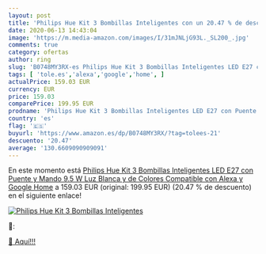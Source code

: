 ```yaml
---
layout: post
title: 'Philips Hue Kit 3 Bombillas Inteligentes con un 20.47 % de descuento'
date: 2020-06-13 14:43:04
image: 'https://m.media-amazon.com/images/I/31mJNLjG93L._SL200_.jpg'
comments: true
category: ofertas
author: ring
slug: 'B0748MY3RX-es Philips Hue Kit 3 Bombillas Inteligentes LED E27 con...'
tags: [ 'tole.es','alexa','google','home', ]
actualPrice: 159.03 EUR
currency: EUR
price: 159.03
comparePrice: 199.95 EUR
prodname: 'Philips Hue Kit 3 Bombillas Inteligentes LED E27 con Puente y Mando  9.5 W  Luz Blanca y de Colores  Compatible con Alexa y Google Home'
country: 'es'
flag: '🇪🇸'
buyurl: 'https://www.amazon.es/dp/B0748MY3RX/?tag=tolees-21'
descuento: '20.47'
average: '130.6609090909091'
---
```


En este momento está [Philips Hue Kit 3 Bombillas Inteligentes LED E27 con Puente y Mando  9.5 W  Luz Blanca y de Colores  Compatible con Alexa y Google Home](https://www.amazon.es/dp/B0748MY3RX/?tag=tolees-21) a 159.03 EUR (original: 199.95 EUR) (20.47 %  de descuento) en el siguiente enlace!

[![Philips Hue Kit 3 Bombillas Inteligentes](https://m.media-amazon.com/images/I/31mJNLjG93L._SL200_.jpg)](https://www.amazon.es/dp/B0748MY3RX/?tag=tolees-21)

🔎:


[🛒 Aquí!!!](https://www.amazon.es/dp/B0748MY3RX/?tag=tolees-21)
